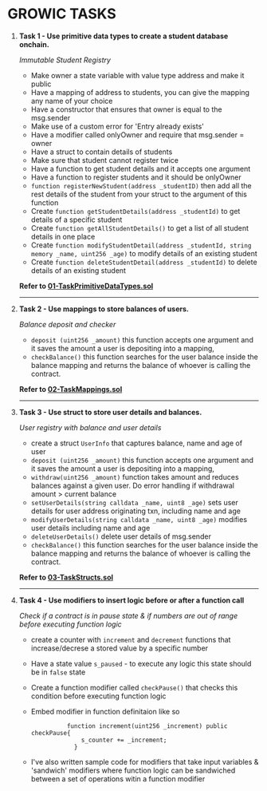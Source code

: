## <h1>GROWIC TASKS </h1>

1.  **Task 1 - Use primitive data types to create a student database onchain.**

    _Immutable Student Registry_

    - Make owner a state variable with value type address and make it public
    - Have a mapping of address to students, you can give the mapping any name of your choice
    - Have a constructor that ensures that owner is equal to the msg.sender
    - Make use of a custom error for 'Entry already exists'
    - Have a modifier called onlyOwner and require that msg.sender = owner
    - Have a struct to contain details of students
    - Make sure that student cannot register twice
    - Have a function to get student details and it accepts one argument
    - Have a function to register students and it should be onlyOwner
    - `function registerNewStudent(address _studentID)` then add all the rest details of the student from your struct to the argument of this function
    - Create `function getStudentDetails(address _studentId)` to get details of a specific student
    - Create `function getAllStudentDetails()` to get a list of all student details in one place
    - Create `function modifyStudentDetail(address _studentId, string memory _name, uint256 _age)` to modify details of an existing student
    - Create `function deleteStudentDetail(address _studentId)` to delete details of an existing student

    **Refer to [01-TaskPrimitiveDataTypes.sol](./01-TaskPrimitiveDataTypes.sol)**

    ***

2.  **Task 2 - Use mappings to store balances of users.**

    _Balance deposit and checker_

    - `deposit (uint256 _amount)` this function accepts one argument and it saves the amount a user is depositing into a mapping,
    - `checkBalance()` this function searches for the user balance inside the balance mapping and returns the balance of whoever is calling the contract.

    **Refer to [02-TaskMappings.sol](./02-TaskMappings.sol)**

    ***

3.  **Task 3 - Use struct to store user details and balances.**

    _User registry with balance and user details_

    - create a struct `UserInfo` that captures balance, name and age of user
    - `deposit (uint256 _amount)` this function accepts one argument and it saves the amount a user is depositing into a mapping,
    - `withdraw(uint256 _amount)` function takes amount and reduces balances against a given user. Do error handling if withdrawal amount > current balance
    - `setUserDetails(string calldata _name, uint8 _age)` sets user details for user address originating txn, including name and age
    - `modifyUserDetails(string calldata _name, uint8 _age)` modifies user details including name and age
    - `deleteUserDetails()` delete user details of msg.sender
    - `checkBalance()` this function searches for the user balance inside the balance mapping and returns the balance of whoever is calling the contract.

    **Refer to [03-TaskStructs.sol](./03-TaskStructs.sol)**

    ***

4.  **Task 4 - Use modifiers to insert logic before or after a function call**

    _Check if a contract is in pause state & if numbers are out of range before executing function logic_

    - create a counter with `increment` and `decrement` functions that increase/decrese a stored value by a specific number
    - Have a state value `s_paused` - to execute any logic this state should be in `false` state
    - Create a function modifier called `checkPause()` that checks this condition before executing function logic
    - Embed modifier in function definitaion like so

                    function increment(uint256 _increment) public checkPause{
                        s_counter += _increment;
                      }

    - I've also written sample code for modifiers that take input variables & 'sandwich' modifiers where function logic can be sandwiched between a set of operations witin a function modifier
